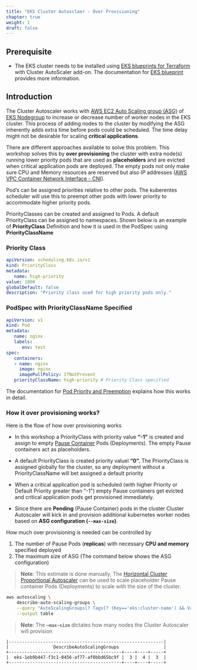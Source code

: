 ```yaml
---
title: "EKS Cluster Autosclaer - Over Provisioning"
chapter: true
weight: 1
draft: false
---
```


## Prerequisite

* The EKS cluster needs to be installed using [EKS blueprints for Terraform](https://github.com/aws-ia/terraform-aws-eks-blueprints) with Cluster AutoScaler add-on.  The documentation for [EKS blueprint](https://aws-ia.github.io/terraform-aws-eks-blueprints/v4.2.1/) provides more information.

## Introduction

The Cluster Autoscaler works with [AWS EC2 Auto Scaling group (ASG)](https://docs.aws.amazon.com/autoscaling/ec2/userguide/auto-scaling-groups.html) of [EKS Nodegroup](https://docs.aws.amazon.com/eks/latest/userguide/managed-node-groups.html) to increase or decrease number of worker nodes in the EKS cluster.
This process of adding nodes to the cluster by modifying the ASG inherently adds extra time before pods could be scheduled. The time delay might not be desirable for scaling **critical applications**.

There are different approaches available to solve this problem. This workshop solves this by **over provisioning** the cluster with extra node(s) running lower priority pods that are used as **placeholders** and are evicted when critical application pods are deployed. The empty pods not only make sure CPU and Memory resources are reserved but also IP addresses ([AWS VPC Container Network Interface - CNI](https://docs.aws.amazon.com/eks/latest/userguide/pod-networking.html)).

Pod’s can be assigned priorities relative to other pods[](https://kubernetes.io/docs/concepts/scheduling-eviction/pod-priority-preemption/). The kuberentes scheduler will use this to preempt other pods with lower priority to accommodate higher priority pods.

PriorityClasses can be created and assigned to Pods. A default PriorityClass can be assigned to namespaces. Shown below is an example of **PriorityClass** Definition and how it is used in the PodSpec using **PriorityClassName**

### Priority Class

```yaml
apiVersion: scheduling.k8s.io/v1
kind: PriorityClass
metadata:
   name: high-priority
value: 1000
globalDefault: false
description: "Priority class used for high priority pods only."
```

### PodSpec with PriorityClassName Specified

```yaml
apiVersion: v1
kind: Pod
metadata:
   name: nginx
   labels:
      env: test
spec:
   containers:
   - name: nginx
     image: nginx
     imagePullPolicy: IfNotPresent
   priorityClassName: high-priority # Priority Class specified
```

The documentation for [Pod Priority and Preemption](https://kubernetes.io/docs/concepts/scheduling-eviction/pod-priority-preemption/) explains how this works in detail.

### How it over provisioning works?

Here is the flow of how over provisioning works

* In this workshop a PriorityClass with priority value **“-1"** is created and assign to empty [Pause Container](https://www.ianlewis.org/en/almighty-pause-container) Pods (Deployments). The empty Pause containers act as placeholders. 

* A default PriorityClass is created priority valuel **“0”.** The PriorityClass is assigned globally for the cluster, so any deployment without a PriorityClassName will bet assigned a default priority

* When a critical application pod is scheduled (with higher Priority or Default Priority greater than "-1") empty Pause containers get evicted and critical application pods get provisioned immediately. 

* Since there are **Pending** (Pause Container) pods in the cluster Cluster Autoscaler will kick in and provision additional kubernetes worker nodes based on **ASG configuration (`--max-size`)**.


How much over provisioning is needed can be controlled by 

1. The number of Pause Pods (**replicas**) with necessary **CPU and memory** specified deployed
2. The maximum size of ASG (The command below shows the ASG configuration)

>**Note**: This estimate is done manually, The [Horizontal Cluster Proportional Autoscaler](https://github.com/kubernetes-sigs/cluster-proportional-autoscaler) can be used to scale placeholder Pause container Pods (Deployments) to scale with the size of the cluster.

```bash
aws autoscaling \
    describe-auto-scaling-groups \
    --query "AutoScalingGroups[? Tags[? (Key=='eks:cluster-name') && Value=='eksworkshop-eksctl']].[AutoScalingGroupName, MinSize, MaxSize,DesiredCapacity]" \
    --output table
```

>**Note**: The **`—max-size`** dictates how many nodes the Cluster Autoscaler will provision

```
|-----------------------------------------------------------|
|                 DescribeAutoScalingGroups                 |
+-------------------------------------------+----+----+-----+
|  eks-1eb9b447-f3c1-0456-af77-af0bbd65bc9f |  3 |  4 |  3  |
+-------------------------------------------+----+----+-----+
```






